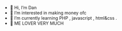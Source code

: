 - 👋 Hi, I’m Dan
- 👀 I’m interested in making money ofc
- 🌱 I’m currently learning PHP , javascript , html&css .
- 💞️ ME LOVER VERY MUCH
